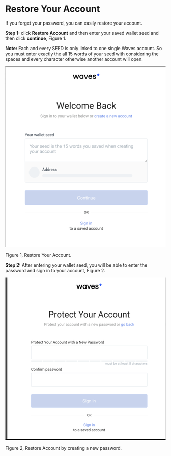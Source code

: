 # Restore Your Account

If you forget your password, you can easily restore your account.

**Step 1:** click **Restore Account** and then enter your saved wallet seed and then click **continue**, Figure 1.

**Note:** Each and every SEED is only linked to one single Waves account. So you must enter exactly the all 15 words of your seed with considering the spaces and every character otherwise another account will open.

![](/_assets/Webp.net-resizeimage-7.png)

Figure 1, Restore Your Account.

**Step 2:** After entering your wallet seed, you will be able to enter the password and sign in to your account, Figure 2.

![](/_assets/Webp.net-resizeimage-8.png)

Figure 2, Restore Account by creating a new password.